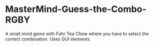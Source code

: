 # MasterMind-Guess-the-Combo-RGBY
A small mind game with Fohr Tea Chew where you have to select the correct combination. Uses GUI elements.
